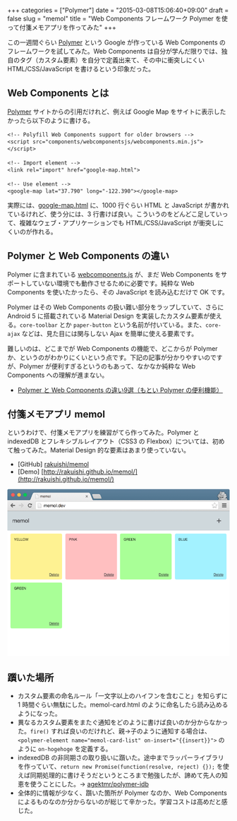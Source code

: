 +++
categories = ["Polymer"]
date = "2015-03-08T15:06:40+09:00"
draft = false
slug = "memol"
title = "Web Components フレームワーク Polymer を使って付箋メモアプリを作ってみた"
+++

この一週間ぐらい [Polymer](https://www.polymer-project.org/) という Google が作っている Web Components のフレームワークを試してみた。Web Components は自分が学んだ限りでは、独自のタグ（カスタム要素）を自分で定義出来て、その中に衝突しにくい HTML/CSS/JavaScript を書けるという印象だった。

## Web Components とは

[Polymer](https://www.polymer-project.org/) サイトからの引用だけれど、例えば Google Map をサイトに表示したかったら以下のように書ける。

	<!-- Polyfill Web Components support for older browsers -->
	<script src="components/webcomponentsjs/webcomponents.min.js"></script>

	<!-- Import element -->
	<link rel="import" href="google-map.html">

	<!-- Use element -->
	<google-map lat="37.790" long="-122.390"></google-map>

実際には、[google-map.html](https://github.com/GoogleWebComponents/google-map/blob/master/google-map.html) に、1000 行ぐらい HTML と JavaScript が書かれているけれど、使う分には、3 行書けば良い。こういうのをどんどこ足していって、複雑なウェブ・アプリケーションでも HTML/CSS/JavaScript が衝突しにくいのが作れる。

## Polymer と Web Components の違い

Polymer に含まれている [webcomponents.js](https://github.com/WebComponents/webcomponentsjs) が、まだ Web Components をサポートしていない環境でも動作させるために必要です。純粋な Web Components を使いたかったら、その JavaScript を読み込むだけで OK です。

Polymer はその Web Components の扱い難い部分をラップしていて、さらに Android 5 に搭載されている Material Design を実装したカスタム要素が使える。`core-toolbar` とか `paper-button` という名前が付いている。また、`core-ajax` などは、見た目には関与しない Ajax を簡単に使える要素です。

難しいのは、どこまでが Web Components の機能で、どこからが Polymer か、というのがわかりにくいという点です。下記の記事が分かりやすいのですが、Polymer が便利すぎるというのもあって、なかなか純粋な Web Components への理解が進まない。

* [Polymer と Web Components の違い9選（もとい Polymer の便利機能）](http://havelog.ayumusato.com/develop/webcomponents/e603-diff_of_polymer_and_webcomponents.html)

## 付箋メモアプリ memol

というわけで、付箋メモアプリを練習がてら作ってみた。Polymer と indexedDB とフレキシブルレイアウト（CSS3 の Flexbox）については、初めて触ってみた。Material Design 的な要素はあまり使っていない。

* [GitHub] [rakuishi/memol](https://github.com/rakuishi/memol)
* [Demo] [http://rakuishi.github.io/memol/](http://rakuishi.github.io/memol/)

![memol](https://raw.githubusercontent.com/rakuishi/static/master/images/memol.png)

## 躓いた場所

* カスタム要素の命名ルール「一文字以上のハイフンを含むこと」を知らずに 1 時間ぐらい無駄にした。memol-card.html のように命名したら読み込めるようになった。
* 異なるカスタム要素をまたぐ通知をどのように書けば良いのか分からなかった。`fire()` すれば良いのだけれど、親→子のように通知する場合は、`<polymer-element name="memol-card-list" on-insert="{{insert}}">` のように `on-hogehoge` を定義する。
* indexedDB の非同期さの取り扱いに躓いた。途中までラッパーライブラリを作っていて、`return new Promise(function(resolve, reject) {});` を使えば同期処理的に書けそうだというところまで勉強したが、諦めて先人の知恵を使うことにした。→ [agektmr/polymer-idb](https://github.com/agektmr/polymer-idb)
* 全体的に情報が少なく、躓いた箇所が Polymer なのか、Web Components によるものなのか分からないのが総じて辛かった。学習コストは高めだと感じた。
